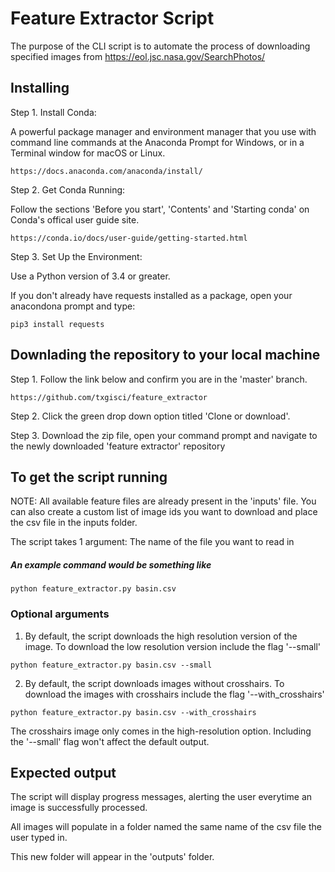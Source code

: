 # Feature Extractor Script

The purpose of the CLI script is to automate the process of downloading specified images from https://eol.jsc.nasa.gov/SearchPhotos/ 


## Installing
Step 1. Install Conda:

A powerful package manager and environment manager that you use with command line commands at the Anaconda Prompt for Windows, or in a Terminal window for macOS or Linux.
```
https://docs.anaconda.com/anaconda/install/
```


Step 2. Get Conda Running: 

Follow the sections 'Before you start', 'Contents' and 'Starting conda' on Conda's offical user guide site. 
```
https://conda.io/docs/user-guide/getting-started.html
```

Step 3. Set Up the Environment:

Use a Python version of 3.4 or greater. 

If you don't already have requests installed as a package, open your anacondona prompt and type:
```
pip3 install requests 
```



## Downlading the repository to your local machine

Step 1. Follow the link below and confirm you are in the 'master' branch.
```
https://github.com/txgisci/feature_extractor
```

Step 2. Click the green drop down option titled 'Clone or download'.

Step 3. Download the zip file, open your command prompt and navigate to the newly downloaded 'feature extractor' repository

## To get the script running

NOTE: All available feature files are already present in the 'inputs' file. 
You can also create a custom list of image ids you want to download and place the csv file in the inputs folder. 

The script takes 1 argument: The name of the file you want to read in 
##### An example command would be something like

```
python feature_extractor.py basin.csv
```

### Optional arguments 

1. By default, the script downloads the high resolution version of the image. To download the low resolution version include the flag '--small' 
```
python feature_extractor.py basin.csv --small
```

2. By default, the script downloads images without crosshairs. To download the images with crosshairs include the flag '--with_crosshairs'
```
python feature_extractor.py basin.csv --with_crosshairs
```
The crosshairs image only comes in the high-resolution option. Including the '--small' flag won't affect the default output. 


## Expected output

The script will display progress messages, alerting the user everytime an image is successfully processed.

All images will populate in a folder named the same name of the csv file the user typed in. 

This new folder will appear in the 'outputs' folder.




